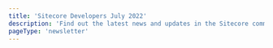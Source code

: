 ```yaml
---
title: 'Sitecore Developers July 2022'
description: 'Find out the latest news and updates in the Sitecore community.'
pageType: 'newsletter'
---
```


<NewsletterStory
      title="Get your tickets to SUGCON ANZ 2022"
      copy="Join the Sitecore community on August 18th -19th in Melbourne, Australia. Learn from industry experts, network with like-minded professionals from around the world, & share your knowledge. Tickets are selling fast, make sure you save your spot to SUGCON ANZ."
      image="https://go.sitecore.com/l/857953/2022-06-26/l5d14f/857953/16562941177zhm8ZRh/Untitled_design__2_.png"
      linkText="Explore the agenda"
      linkHref="https://go.sitecore.com/e/857953/Agenda/mjvmcx/385365069?h=zkKkOgjxjuhr3-64UfFbrxaxP23n_1xWY0BRhiBvUFU"
      variant="full-width"    />
<NewsletterStory 
      title="Multisite support for Sitecore JSS – Next.js using Vercel’s Edge Middleware"
      copy="If you have a look at the Sitecore Nextjs SDK and/or the starter templates, you’ll notice that there is no support for multi-site, so here I’ll go through a possible solution for this scenario where we need also to keep the SSG/ISR functionality from Next.js/Vercel."
      image="https://go.sitecore.com/l/857953/2022-07-26/mjr5c7/857953/1658870987UUkRlEYe/2.png"
      linkText="Read now"
      linkHref="https://go.sitecore.com/e/857953/sitecore-next-edge-middleware-/mjvmd1/385365069?h=zkKkOgjxjuhr3-64UfFbrxaxP23n_1xWY0BRhiBvUFU"
    />
<NewsletterStory 
      title="Improving Windows Terminal for a better Developer Experience"
      copy="This demo will show you what to do in order to improve the developer experience using Windows Terminal and Visual Studio Code. Unlock the great potential of Windows Terminal using a custom profile that gives you a custom Sitecore theme and autocompletion on CLI commands for the Sitecore CLI as well as the XM Cloud Plugin."
      image="https://go.sitecore.com/l/857953/2022-06-26/l5czn4/857953/1656293027HOmT1QJR/Untitled_design__12_.png"
      linkText="Watch now"
      linkHref="https://go.sitecore.com/e/857953/watch-v-pO7k3-p1Uq4/mjvmd4/385365069?h=zkKkOgjxjuhr3-64UfFbrxaxP23n_1xWY0BRhiBvUFU"
    />
<NewsletterStory 
      title="Sitecore Platform DXP to Composable: CDP + Personalize Migration Strategies"
      copy="This guide will target specifically the CDP and Personalize part of the Platform DXP to Composable DXP transition. There is not a one size that fits all approach to this migration, but a common list of steps and products available that may or may not fit the customer's specific needs."
      image="https://go.sitecore.com/l/857953/2022-04-21/ggvc2w/857953/1650590313tUyZoKqL/4.png"
      linkHref="https://go.sitecore.com/e/857953/cc98af1b541590e55241dde54bcb0d/mjvmd7/385365069?h=zkKkOgjxjuhr3-64UfFbrxaxP23n_1xWY0BRhiBvUFU"
    />
<NewsletterStory 
      title="Sitecore Headless Next.js – Generic component based external API response processing"
      copy="Since Sitecore Headless and Composable DXP jumped in to our life, designing and architecting Sitecore solutions are changing. The integration layer is moving to the frontend layer and stays decoupled from Sitecore."
      image="https://go.sitecore.com/l/857953/2022-07-26/mjr5cf/857953/1658871057oEzNRBEV/5.png"
      linkHref="https://go.sitecore.com/e/857953/ernal-api-response-processing-/mjvmdb/385365069?h=zkKkOgjxjuhr3-64UfFbrxaxP23n_1xWY0BRhiBvUFU"
    />
<NewsletterStory 
      title="Sitecore XM Cloud - Introduction Part 1"
      copy="XM Cloud is Sitecore’s cloud-native, modern CMS empowering brands to create, manage, and deliver relevant content at lightning-fast speeds. In this post, you will learn a general overview of what XM Cloud offers."
      image="https://go.sitecore.com/l/857953/2022-07-26/mjr5cb/857953/16588710277UW1trZc/3.png"
      linkHref="https://go.sitecore.com/e/857953/-xm-cloud-introduction-part-1-/mjvmdf/385365069?h=zkKkOgjxjuhr3-64UfFbrxaxP23n_1xWY0BRhiBvUFU"
    />
<NewsletterStory 
      title="What is XM Cloud?"
      copy="Sitecore Experience Manager Cloud (XM Cloud) is a fully managed self-service deployment platform for developers and marketers to efficiently launch engaging omnichannel experiences in the Cloud using Sitecore’s headless CMS. Learn what it is, why use it, the architecture, deployment, and more!"
      image="https://go.sitecore.com/l/857953/2022-06-26/l5d1bb/857953/1656295790L4iFnrCN/Untitled_design__4_.png"
      linkHref="https://go.sitecore.com/e/857953/-started-xm-cloud-introduction/mjvmdj/385365069?h=zkKkOgjxjuhr3-64UfFbrxaxP23n_1xWY0BRhiBvUFU"
    />
<NewsletterStory 
      title="Fundraising with Sitecore relics"
      copy="Here is an opportunity to get some Sitecore relics and support the Sitecore community in Ukraine. Even if you cannot buy anything please share the message with your community."
      image="https://go.sitecore.com/l/857953/2022-06-26/l5czl7/857953/1656292764kM2Vr7NI/Untitled_design__9_.png"
      linkText="Learn more"
      linkHref="https://go.sitecore.com/e/857953/liactivity6938533139371704320-/l5gh8m/366730581?h=Ye9fQqyzeIBscAO0Lt_nnA-99GPKiSbNgQJWPIuM9Lc"
      variant="full-width"    />
<NewsletterStory 
      title="First look at Sitecore's New Demo Portal"
      copy="Take a first glance at Sitecore’s new internal demo portal. What is it? What does it look like? What are some first impressions?"
      image="https://go.sitecore.com/l/857953/2022-07-26/mjr5cx/857953/1658871118S3sIFHp6/4.png"
      linkHref="https://go.sitecore.com/e/857953/irst-look-sitecore-demo-portal/mjvmdq/385365069"
    />
<NewsletterStory 
      title="Modular Frontends with Component Driven Design"
      copy="This frontend development methodology breaks your UI down into its smallest buildable pieces. Learn more about what Component Driven Design is, its benefits, and see the tool Storybook in action to help build your frontend out with a component driven approach."
      image="https://go.sitecore.com/l/857953/2022-06-26/l5czp1/857953/1656293079sSwvv9lq/Untitled_design__11_.png"
      linkHref="https://go.sitecore.com/e/857953/posts-component-driven-design/mjvmdt/385365069"
    />
<NewsletterStory 
      title="Sitecore Architect’s Guide to SaaS Migration – XP Global Brand scenario"
      copy="In this part of the migration series, learn how to&nbsp;migrate&nbsp;an existing Sitecore Experience Platform (XP) “Global Brand” solution, with many sites and deep personalization ​​​​​usage, over to Sitecore XM Cloud and Sitecore Personalize"
      image="https://go.sitecore.com/l/857953/2022-07-26/mjr5hm/857953/1658871187EaGFBnKo/Pink_Floral_Motivational_Instagram_Post.png"
      linkHref="https://go.sitecore.com/e/857953/tion-xp-global-brand-scenario-/mjvmdx/385365069"
    />
